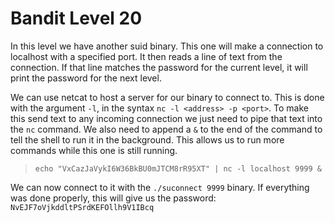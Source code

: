 # Bandit Level 20

In this level we have another suid binary. This one will make a connection to localhost with a specified port. It then reads a line of text from the connection. If that line matches the password for the current level, it will print the password for the next level.

We can use netcat to host a server for our binary to connect to. This is done with the argument `-l`, in the syntax `nc -l <address> -p <port>`. To make this send text to any incoming connection we just need to pipe that text into the `nc` command. We also need to append a `&` to the end of the command to tell the shell to run it in the background. This allows us to run more commands while this one is still running.
> `echo "VxCazJaVykI6W36BkBU0mJTCM8rR95XT" | nc -l localhost 9999 &`

We can now connect to it with the `./suconnect 9999` binary. If everything was done properly, this will give us the password: `NvEJF7oVjkddltPSrdKEFOllh9V1IBcq`
